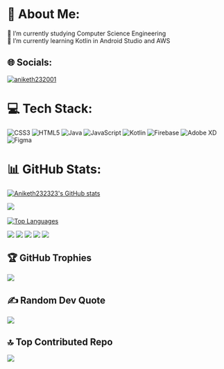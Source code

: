 


# 💫 About Me:
🔭 I’m currently studying Computer Science Engineering<br>🌱 I’m currently learning Kotlin in Android Studio and AWS<br>


## 🌐 Socials:
<p align="left"> <a href="https://twitter.com/aniketh232001" target="blank"><img src="https://img.shields.io/twitter/follow/aniketh232001?logo=twitter&style=for-the-badge" alt="aniketh232001" /></a> </p>

# 💻 Tech Stack:
![CSS3](https://img.shields.io/badge/css3-%231572B6.svg?style=for-the-badge&logo=css3&logoColor=white) ![HTML5](https://img.shields.io/badge/html5-%23E34F26.svg?style=for-the-badge&logo=html5&logoColor=white) ![Java](https://img.shields.io/badge/java-%23ED8B00.svg?style=for-the-badge&logo=java&logoColor=white) ![JavaScript](https://img.shields.io/badge/javascript-%23323330.svg?style=for-the-badge&logo=javascript&logoColor=%23F7DF1E) ![Kotlin](https://img.shields.io/badge/kotlin-%230095D5.svg?style=for-the-badge&logo=kotlin&logoColor=white) ![Firebase](https://img.shields.io/badge/firebase-%23039BE5.svg?style=for-the-badge&logo=firebase) ![Adobe XD](https://img.shields.io/badge/Adobe%20XD-470137?style=for-the-badge&logo=Adobe%20XD&logoColor=#FF61F6) 	![Figma](https://img.shields.io/badge/figma-%23F24E1E.svg?style=for-the-badge&logo=figma&logoColor=white)
# 📊 GitHub Stats:
<a  href="http://www.github.com/Aniketh232323"  ><img  src="https://github-readme-stats-sigma-five.vercel.app/api?username=Aniketh232323&show_icons=true&hide=&count_private=true&title_color=ef4444&text_color=ef4444&icon_color=ef4444&bg_color=000000&hide_border=true&show_icons=true" alt="Aniketh232323's GitHub stats" /></a>

<a href="http://www.github.com/Aniketh232323"><img  src="https://github-readme-streak-stats.herokuapp.com/?user=Aniketh232323&stroke=ef4444&background=000000&ring=ef4444&fire=ef4444&currStreakNum=ef4444&currStreakLabel=ef4444&sideNums=ef4444&sideLabels=ef4444&dates=ef4444&hide_border=true" /></a><br/><br/>
<a href="https://github.com/Aniketh232323" ><img   src="https://github-readme-stats-sigma-five.vercel.app/api/top-langs/?username=Aniketh232323&langs_count=10&title_color=ef4444&text_color=ef4444&icon_color=ef4444&bg_color=000000&hide_border=true&locale=en&custom_title=Top%20%Languages" alt="Top Languages" /></a>


![](http://github-profile-summary-cards.vercel.app/api/cards/profile-details?username=ANIKETH232323&theme=algolia)
![](http://github-profile-summary-cards.vercel.app/api/cards/repos-per-language?username=ANIKETH232323&theme=algolia)
![](http://github-profile-summary-cards.vercel.app/api/cards/most-commit-language?username=ANIKETH232323&theme=algolia)
![](http://github-profile-summary-cards.vercel.app/api/cards/productive-time?username=ANIKETH232323&theme=algolia&utcOffset=8)
![](http://github-profile-summary-cards.vercel.app/api/cards/stats?username=ANIKETH232323&theme=algolia)

## 🏆 GitHub Trophies
![](https://github-profile-trophy.vercel.app/?username=ANIKETH232323&theme=discord&no-frame=false&no-bg=false&margin-w=4)
<!-- ## 🐦 Latest Tweet
[![](https://gtce.itsvg.in/api?username=Aniketh232001)](https://github.com/VishwaGauravIn/github-twitter-card-embed) -->

## ✍️ Random Dev Quote
![](https://quotes-github-readme.vercel.app/api?type=horizontal&theme=radical)

## 🔝 Top Contributed Repo
![](https://github-contributor-stats.vercel.app/api?username=ANIKETH232323&theme=dark&combine_all_yearly_contributions=true)





